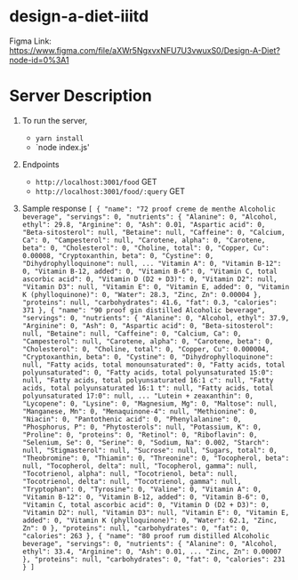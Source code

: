 # design-a-diet-iiitd

Figma Link: https://www.figma.com/file/aXWr5NgxvxNFU7U3vwuxS0/Design-A-Diet?node-id=0%3A1


# Server Description

1. To run the server, 
    - `yarn install`
    - `node index.js'

2. Endpoints
    - `http://localhost:3001/food` GET
    - `http://localhost:3001/food/:query` GET

3. Sample response
    `
    [
    {
    "name": "72 proof creme de menthe Alcoholic beverage",
    "servings": 0,
    "nutrients": {
      "Alanine": 0,
      "Alcohol, ethyl": 29.8,
      "Arginine": 0,
      "Ash": 0.01,
      "Aspartic acid": 0,
      "Beta-sitosterol": null,
      "Betaine": null,
      "Caffeine": 0,
      "Calcium, Ca": 0,
      "Campesterol": null,
      "Carotene, alpha": 0,
      "Carotene, beta": 0,
      "Cholesterol": 0,
      "Choline, total": 0,
      "Copper, Cu": 0.00008,
      "Cryptoxanthin, beta": 0,
      "Cystine": 0,
      "Dihydrophylloquinone": null,
      ...
      "Vitamin A": 0,
      "Vitamin B-12": 0,
      "Vitamin B-12, added": 0,
      "Vitamin B-6": 0,
      "Vitamin C, total ascorbic acid": 0,
      "Vitamin D (D2 + D3)": 0,
      "Vitamin D2": null,
      "Vitamin D3": null,
      "Vitamin E": 0,
      "Vitamin E, added": 0,
      "Vitamin K (phylloquinone)": 0,
      "Water": 28.3,
      "Zinc, Zn": 0.00004
    },
    "proteins": null,
    "carbohydrates": 41.6,
    "fat": 0.3,
    "calories": 371
  },
  {
    "name": "90 proof gin distilled Alcoholic beverage",
    "servings": 0,
    "nutrients": {
      "Alanine": 0,
      "Alcohol, ethyl": 37.9,
      "Arginine": 0,
      "Ash": 0,
      "Aspartic acid": 0,
      "Beta-sitosterol": null,
      "Betaine": null,
      "Caffeine": 0,
      "Calcium, Ca": 0,
      "Campesterol": null,
      "Carotene, alpha": 0,
      "Carotene, beta": 0,
      "Cholesterol": 0,
      "Choline, total": 0,
      "Copper, Cu": 0.000004,
      "Cryptoxanthin, beta": 0,
      "Cystine": 0,
      "Dihydrophylloquinone": null,
      "Fatty acids, total monounsaturated": 0,
      "Fatty acids, total polyunsaturated": 0,
      "Fatty acids, total polyunsaturated 15:0": null,
      "Fatty acids, total polyunsaturated 16:1 c": null,
      "Fatty acids, total polyunsaturated 16:1 t": null,
      "Fatty acids, total polyunsaturated 17:0": null,
        ...
      "Lutein + zeaxanthin": 0,
      "Lycopene": 0,
      "Lysine": 0,
      "Magnesium, Mg": 0,
      "Maltose": null,
      "Manganese, Mn": 0,
      "Menaquinone-4": null,
      "Methionine": 0,
      "Niacin": 0,
      "Pantothenic acid": 0,
      "Phenylalanine": 0,
      "Phosphorus, P": 0,
      "Phytosterols": null,
      "Potassium, K": 0,
      "Proline": 0,
      "proteins": 0,
      "Retinol": 0,
      "Riboflavin": 0,
      "Selenium, Se": 0,
      "Serine": 0,
      "Sodium, Na": 0.002,
      "Starch": null,
      "Stigmasterol": null,
      "Sucrose": null,
      "Sugars, total": 0,
      "Theobromine": 0,
      "Thiamin": 0,
      "Threonine": 0,
      "Tocopherol, beta": null,
      "Tocopherol, delta": null,
      "Tocopherol, gamma": null,
      "Tocotrienol, alpha": null,
      "Tocotrienol, beta": null,
      "Tocotrienol, delta": null,
      "Tocotrienol, gamma": null,
      "Tryptophan": 0,
      "Tyrosine": 0,
      "Valine": 0,
      "Vitamin A": 0,
      "Vitamin B-12": 0,
      "Vitamin B-12, added": 0,
      "Vitamin B-6": 0,
      "Vitamin C, total ascorbic acid": 0,
      "Vitamin D (D2 + D3)": 0,
      "Vitamin D2": null,
      "Vitamin D3": null,
      "Vitamin E": 0,
      "Vitamin E, added": 0,
      "Vitamin K (phylloquinone)": 0,
      "Water": 62.1,
      "Zinc, Zn": 0
    },
    "proteins": null,
    "carbohydrates": 0,
    "fat": 0,
    "calories": 263
  },
  {
    "name": "80 proof rum distilled Alcoholic beverage",
    "servings": 0,
    "nutrients": {
      "Alanine": 0,
      "Alcohol, ethyl": 33.4,
      "Arginine": 0,
      "Ash": 0.01,
        ...
      "Zinc, Zn": 0.00007
    },
    "proteins": null,
    "carbohydrates": 0,
    "fat": 0,
    "calories": 231
  }
]
    `
